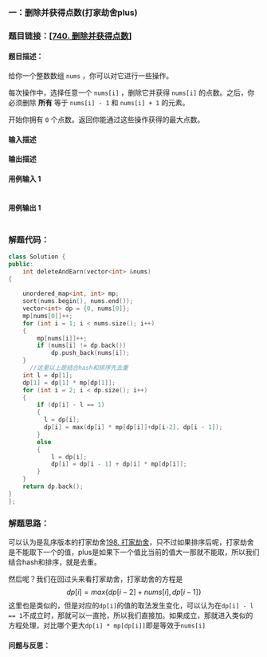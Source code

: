 ### 一：删除并获得点数(打家劫舍plus)



### 题目链接：[[740. 删除并获得点数](https://leetcode.cn/problems/delete-and-earn/)]



#### 题目描述：

给你一个整数数组 `nums` ，你可以对它进行一些操作。

每次操作中，选择任意一个 `nums[i]` ，删除它并获得 `nums[i]` 的点数。之后，你必须删除 **所有** 等于 `nums[i] - 1` 和 `nums[i] + 1` 的元素。

开始你拥有 `0` 个点数。返回你能通过这些操作获得的最大点数。

#### 输入描述





#### 输出描述





#### 用例输入 1



```

```



#### 用例输出 1



```

```



### 解题代码：



```cpp
class Solution {
public:
    int deleteAndEarn(vector<int> &nums)
{
      
    unordered_map<int, int> mp;
    sort(nums.begin(), nums.end());
    vector<int> dp = {0, nums[0]};
    mp[nums[0]]++;
    for (int i = 1; i < nums.size(); i++)
    {
        mp[nums[i]]++;
        if (nums[i] != dp.back())
            dp.push_back(nums[i]);
    }
      //这里以上是结合hash和排序先去重
    int l = dp[1];
    dp[1] = dp[1] * mp[dp[1]];
    for (int i = 2; i < dp.size(); i++)
    {
        if (dp[i] - l == 1)
        {
          l = dp[i];
          dp[i] = max(dp[i] * mp[dp[i]]+dp[i-2], dp[i - 1]);
        }
        else
        {
            l = dp[i];
            dp[i] = dp[i - 1] + dp[i] * mp[dp[i]];
        }
    }
    return dp.back();
}
};
```



### 解题思路：

可以认为是乱序版本的打家劫舍[198. 打家劫舍](https://leetcode.cn/problems/house-robber/)，只不过如果排序后呢，打家劫舍是不能取下一个的值，plus是如果下一个值比当前的值大一那就不能取，所以我们结合hash和排序，就是去重。

然后呢？我们在回过头来看打家劫舍，打家劫舍的方程是
$$
dp[i] = max\{dp[i-2] +nums[i],dp[i-1]\}
$$
这里也是类似的，但是对应的`dp[i]`的值的取法发生变化，可以认为在`dp[i] - l == 1`不成立时，那就可以一直抢，所以我们直接加。如果成立，那就进入类似的方程处理，对比哪个更大`dp[i] * mp[dp[i]]`即是等效于`nums[i]`

#### 问题与反思：



